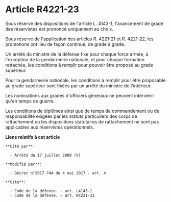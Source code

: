 # Article R4221-23

Sous réserve des dispositions de l'article L. 4143-1, l'avancement de grade des réservistes est prononcé uniquement au choix.

Sous réserve de l'application des articles R. 4221-21 et R. 4221-22, les promotions ont lieu de façon continue, de grade à
grade.

Un arrêté du ministre de la défense fixe pour chaque force armée, à l'exception de la gendarmerie nationale, et pour chaque
formation rattachée, les conditions à remplir pour pouvoir être proposé au grade supérieur.

Pour la gendarmerie nationale, les conditions à remplir pour être proposable au grade supérieur sont fixées par un arrêté du
ministre de l'intérieur.

Les nominations aux grades d'officiers généraux ne peuvent intervenir qu'en temps de guerre.

Les conditions de diplômes ainsi que de temps de commandement ou de responsabilité exigées par les statuts particuliers des
corps de rattachement ou les dispositions statutaires de rattachement ne sont pas applicables aux réservistes opérationnels.

**Liens relatifs à cet article**

	**Cité par**:

	  - Arrêté du 17 juillet 2009 (V)

	**Modifié par**:

	  - Décret n°2017-744 du 4 mai 2017 - art. 4

	**Cite**:

	  - Code de la défense. - art. L4143-1
	  - Code de la défense. - art. R4221-21
